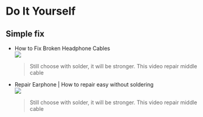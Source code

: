 # Do It Yourself

## Simple fix
- How to Fix Broken Headphone Cables<br>
  [![](https://img.youtube.com/vi/R-lOVcEbCm8/0.jpg)](https://www.youtube.com/watch?v=R-lOVcEbCm8)
   > Still choose with solder, it will be stronger. This video repair middle cable

- Repair Earphone | How to repair easy without soldering<br>
  [![](https://img.youtube.com/vi/wLfLFZq4OLg/0.jpg)](https://www.youtube.com/watch?v=wLfLFZq4OLg)
   > Still choose with solder, it will be stronger. This video repair middle cable

